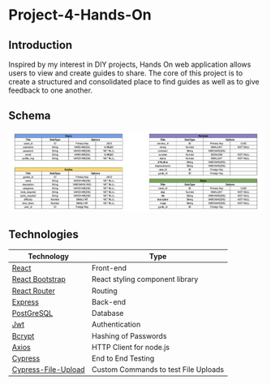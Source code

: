 # Project-4-Hands-On

## Introduction
Inspired by my interest in DIY projects, Hands On web application allows users to view and create guides to share. The core of this project is to create a structured and consolidated place to find guides as well as to give feedback to one another. 

## Schema 
![Schema for app. 4 tables (Users, Guides, Reviews, Steps)](https://raw.githubusercontent.com/darrentanyf/Project-4-Hands-On/main/Schema.png)

## Technologies 

| Technology                                                                                    | Type                                          |
| --------------------------------------------------------------------------------------------- | --------------------------------------------- |
| [React](https://reactjs.org/)                                                                 | Front-end                                     |
| [React Bootstrap](https://react-bootstrap.github.io/)                                         | React styling component library               |
| [React Router](https://reactrouter.com/)                                                      | Routing                                      |
| [Express](https://expressjs.com/)                                                             | Back-end                                      |
| [PostGreSQL](https://www.postgresql.org/)                                                     | Database                                      |
| [Jwt](https://jwt.io/)                                                                        | Authentication                                |
| [Bcrypt](https://www.npmjs.com/package/bcrypt)                                                | Hashing of Passwords                         |
| [Axios](https://www.npmjs.com/package/axios)                                                  | HTTP Client for node.js                     |
| [Cypress](https://www.cypress.io/)                                                            | End to End Testing                           |
| [Cypress-File-Upload](https://www.npmjs.com/package/cypress-file-upload)                      | Custom Commands to test File Uploads         |
